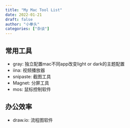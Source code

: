 ```yaml
---
title: "My Mac Tool List"
date: 2022-01-21
draft: false
author: "小拳头"
categories: ["杂谈"]
---
```


## 常用工具
- gray: 独立配置mac不同app改变light or dark的主题配置
- iina: 视频播放器
- snipaste: 截图工具
- Magnet: 分屏工具
- mos: 鼠标控制软件

## 办公效率
- draw.io: 流程图软件